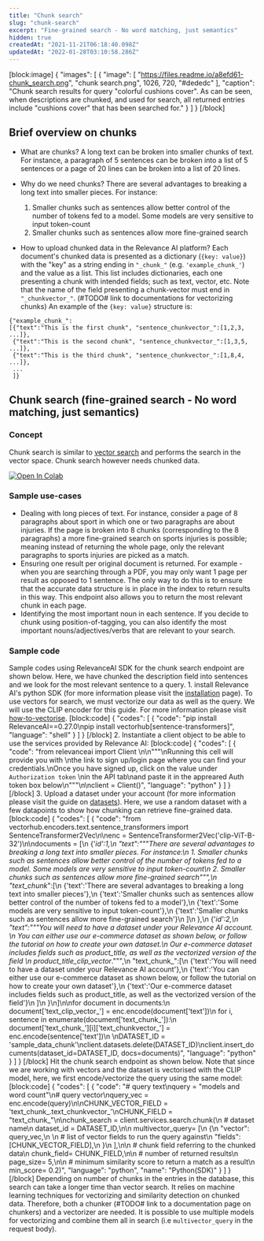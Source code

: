 ```yaml
---
title: "Chunk search"
slug: "chunk-search"
excerpt: "Fine-grained search - No word matching, just semantics"
hidden: true
createdAt: "2021-11-21T06:18:40.098Z"
updatedAt: "2022-01-28T03:10:58.286Z"
---
```

[block:image]
{
  "images": [
    {
      "image": [
        "https://files.readme.io/a8efd61-chunk_search.png",
        "chunk search.png",
        1026,
        720,
        "#dededc"
      ],
      "caption": "Chunk search results for query \"colorful cushions cover\". As can be seen, when descriptions are chunked, and used for search, all returned entries include \"cushions cover\" that has been searched for."
    }
  ]
}
[/block]
## Brief overview on chunks
* What are chunks?
A long text can be broken into smaller chunks of text. For instance, a paragraph of 5 sentences can be broken into a list of 5 sentences or a page of 20 lines can be broken into a list of 20 lines.

* Why do we need chunks?
There are several advantages to breaking a long text into smaller pieces. For instance:
    1. Smaller chunks such as sentences allow better control of the number of tokens fed to a model. Some models are very sensitive to input token-count
    2. Smaller chunks such as sentences allow more fine-grained search

* How to upload chunked data in the Relevance AI platform?
Each document's chunked data is presented as a dictionary (`{key: value}`)
with the "key" as a string ending in `"_chunk_"` (e.g. `'example_chunk_'`) and the value as a list. This list includes dictionaries, each one presenting a chunk with intended fields; such as text, vector, etc. Note that the name of the field presenting a chunk-vector must end in `"_chunkvector_"`. (#TODO# link to documentations for vectorizing chunks)
An example of the `{key: value}` structure is:
```
{"example_chunk_":
[{"text":"This is the first chunk", "sentence_chunkvector_":[1,2,3, ...]},
 {"text":"This is the second chunk", "sentence_chunkvector_":[1,3,5, ...]},
 {"text":"This is the third chunk", "sentence_chunkvector_":[1,8,4, ...]},
 ...
 ]}
```

## Chunk search (fine-grained search - No word matching, just semantics)

### Concept
Chunk search is similar to [vector search](https://docs.relevance.ai/docs/pure-word-matching-pure-vector-search-or-combination-of-both) and performs the search in the vector space. Chunk search however needs chunked data.

[![Open In Colab](https://colab.research.google.com/assets/colab-badge.svg)](https://colab.research.google.com/drive/1bVyUiYJPWn12c9hGtaioSt7MmRnYZq5T?usp=sharing)

### Sample use-cases
- Dealing with long pieces of text. For instance, consider a page of 8 paragraphs about sport in which one or two paragraphs are about injuries. If the page is broken into 8 chunks (corresponding to the 8 paragraphs) a more fine-grained search on sports injuries is possible; meaning instead of returning the whole page, only the relevant paragraphs to sports injuries are picked as a match.
 -  Ensuring one result per original document is returned. For example - when you are searching through a PDF, you may only want 1 page per result as opposed to 1 sentence. The only way to do this is to ensure that the accurate data structure is in place in the index to return results in this way. This endpoint also allows you to return the most relevant chunk in each page.
 -  Identifying the most important noun in each sentence. If you decide to chunk using position-of-tagging, you can also identify the most important nouns/adjectives/verbs that are relevant to your search.

### Sample code
Sample codes using RelevanceAI SDK for the chunk search endpoint are shown below. Here, we have chunked the description field into sentences and we look for the most relevant sentence to a query. 1. install Relevance AI's python SDK (for more information please visit the [installation](https://docs.relevance.ai/docs/installation) page). To use vectors for search, we must vectorize our data as well as the query. We will use the CLIP encoder for this guide. For more information please visit [how-to-vectorise](https://docs.relevance.ai/docs/how-to-vectorise).
[block:code]
{
  "codes": [
    {
      "code": "pip install RelevanceAI==0.27.0\npip install vectorhub[sentence-transformers]",
      "language": "shell"
    }
  ]
}
[/block]
2. Instantiate a client object to be able to use the services provided by Relevance AI:
[block:code]
{
  "codes": [
    {
      "code": "from relevanceai import Client \n\n\"\"\"\nRunning this cell will provide you with \nthe link to sign up/login page where you can find your credentials.\nOnce you have signed up, click on the value under `Authorization token` \nin the API tab\nand paste it in the appreared Auth token box below\n\"\"\"\n\nclient = Client()",
      "language": "python"
    }
  ]
}
[/block]
3. Upload a dataset under your account (for more information please visit the guide on [datasets](https://docs.relevance.ai/docs/project-and-dataset)). Here, we use a random dataset with a few datapoints to show how chunking can retrieve fine-grained data.
[block:code]
{
  "codes": [
    {
      "code": "from vectorhub.encoders.text.sentence_transformers import SentenceTransformer2Vec\n\nenc = SentenceTransformer2Vec('clip-ViT-B-32')\n\ndocuments = [\n             {'_id':1,\n              \"text\":\"\"\"There are several advantages to breaking a long text into smaller pieces. For instance:\n              1. Smaller chunks such as sentences allow better control of the number of tokens fed to a model. Some models are very sensitive to input token-count\n              2. Smaller chunks such as sentences allow more fine-grained search\"\"\",\n              \"text_chunk_\":[\n                             {'text':'There are several advantages to breaking a long text into smaller pieces'},\n                             {'text':'Smaller chunks such as sentences allow better control of the number of tokens fed to a model'},\n                             {'text':'Some models are very sensitive to input token-count'},\n                             {'text':'Smaller chunks such as sentences allow more fine-grained search'}\n              ]\n              },\n             {'_id':2,\n              \"text\":\"\"\"You will need to have a dataset under your Relevance AI account. \n                        You can either use our e-commerce dataset as shown below, or follow the tutorial on how to create your own dataset.\n                        Our e-commerce dataset includes fields such as product_title, as well as the vectorized version of the field \n                        product_title_clip_vector_.\"\"\",\n              \"text_chunk_\":[\n                             {'text':'You will need to have a dataset under your Relevance AI account'},\n                             {'text':'You can either use our e-commerce dataset as shown below, or follow the tutorial on how to create your own dataset'},\n                             {'text':'Our e-commerce dataset includes fields such as product_title, as well as the vectorized version of the field'}\n              ]\n              }\n]\n\nfor document in documents:\n  document['text_clip_vector_'] = enc.encode(document['text'])\n  for i, sentence in enumerate(document['text_chunk_']):\n    document['text_chunk_'][i]['text_chunkvector_'] = enc.encode(sentence['text'])\n    \nDATASET_ID = 'sample_data_chunk'\nclient.datasets.delete(DATASET_ID)\nclient.insert_documents(dataset_id=DATASET_ID, docs=documents)",
      "language": "python"
    }
  ]
}
[/block]
Hit the chunk search endpoint as shown below. Note that since we are working with vectors and the dataset is vectorised with the CLIP model, here, we first encode/vectorize the query using the same model:
[block:code]
{
  "codes": [
    {
      "code": "# query text\nquery = \"models and word count\"\n# query vector\nquery_vec = enc.encode(query)\n\nCHUNK_VECTOR_FIELD = 'text_chunk_.text_chunkvector_'\nCHUNK_FIELD = \"text_chunk_\"\n\nchunk_search = client.services.search.chunk(\n    # dataset name\n    dataset_id = DATASET_ID,\n\n    multivector_query= [\n      {\n        \"vector\": query_vec,\n        \n        # list of vector fields to run the query against\n        \"fields\": [CHUNK_VECTOR_FIELD],\n      }\n    ],\n\n    # chunk field referring to the chunked data\n    chunk_field= CHUNK_FIELD,\n\n    # number of returned results\n    page_size= 5,\n\n    # minimum similarity score to return a match as a result\n    min_score= 0.2)",
      "language": "python",
      "name": "Python(SDK)"
    }
  ]
}
[/block]
Depending on number of chunks in the entries in the database, this search can take a longer time than vector search. It relies on machine learning techniques for vectorizing and similarity detection on chunked data. Therefore, both a chunker (#TODO# link to a documentation page on chunkers) and a vectorizer are needed. It is possible to use multiple models for vectorizing and combine them all in search (i.e `multivector_query` in the request body).